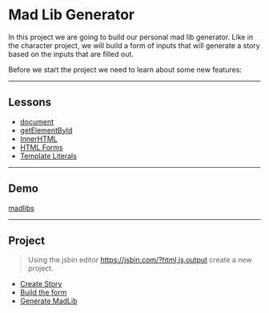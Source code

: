 # Mad Lib Generator

In this project we are going to build our personal mad lib generator. Like in
the character project, we will build a form of inputs that will generate a story based on
the inputs that are filled out.

Before we start the project we need to learn about some new features:

---

## Lessons

- [document](https://developer.mozilla.org/en-US/docs/Web/API/Document)
- [getElementById](get-element-by-id)
- [InnerHTML](inner-html)
- [HTML Forms](forms)
- [Template Literals](templates)

---

## Demo

[madlibs](https://output.jsbin.com/gademu/7)

---

## Project

> Using the jsbin editor https://jsbin.com/?html,js,output create a new project.

- [Create Story](1)
- [Build the form](2)
- [Generate MadLib](3)
